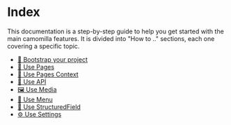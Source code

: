 # Index

This documentation is a step-by-step guide to help you get started with the main camomilla features.
It is divided into "How to .." sections, each one covering a specific topic.

- [🚀 Bootstrap your project](Bootstrap%20your%20project)
- [📝 Use Pages ](Use%20Pages)
- [🧩 Use Pages Context](Use%20Pages%20Context)
- [🐝 Use API](Use%20API)
- [🖼️ Use Media](Use%20Media)
- [🍜 Use Menu](Use%20Menu)
- [🧬 Use StructuredField](Use%20StructuredField)
- [⚙️ Use Settings](Use%20Settings)
